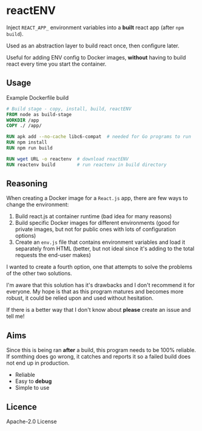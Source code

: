 # reactENV

Inject `REACT_APP_` environment variables into a **built** react app (after `npm build`).

Used as an abstraction layer to build react once, then configure later.

Useful for adding ENV config to Docker images, **without** having to build react every time you start the container.

## Usage

Example Dockerfile build

```Dockerfile
# Build stage - copy, install, build, reactENV
FROM node as build-stage
WORKDIR /app
COPY ./ /app/

RUN apk add --no-cache libc6-compat  # needed for Go programs to run
RUN npm install
RUN npm run build

RUN wget URL -o reactenv  # download reactENV
RUN reactenv build        # run reactenv in build directory
```

## Reasoning

When creating a Docker image for a `React.js` app, there are few ways to change the environment:

1. Build react.js at container runtime (bad idea for many reasons)
2. Build specific Docker images for different environments (good for private images, but not for public ones with lots of configuration options)
3. Create an `env.js` file that contains environment variables and load it separately from HTML (better, but not ideal since it's adding to the total requests the end-user makes)

I wanted to create a fourth option, one that attempts to solve the problems of the other two solutions.

I'm aware that this solution has it's drawbacks and I don't recommend it for everyone. My hope is that as this program matures and becomes more robust, it could be relied upon and used without hesitation.

If there is a better way that I don't know about **please** create an issue and tell me!

## Aims

Since this is being ran **after** a build, this program needs to be 100% reliable. If somthing does go wrong, it catches and reports it so a failed build does not end up in production.

-   Reliable
-   Easy to **debug**
-   Simple to use

## Licence

Apache-2.0 License
